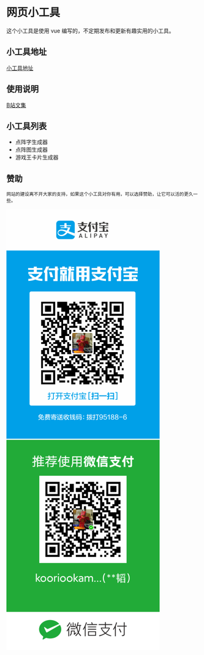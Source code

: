 # 网页小工具
这个小工具是使用 vue 编写的，不定期发布和更新有趣实用的小工具。

## 小工具地址
[小工具地址](https://tools.kooriookami.top)

## 使用说明
[B站文集](https://www.bilibili.com/read/readlist/rl314448)

## 小工具列表
* 点阵字生成器
* 点阵图生成器
* 游戏王卡片生成器

## 赞助
    网站的建设离不开大家的支持，如果这个小工具对你有用，可以选择赞助，让它可以活的更久一些。
![alt 属性文本](./src/assets/image/ali-qr.jpg)
![alt 属性文本](./src/assets/image/wx-qr.png)
